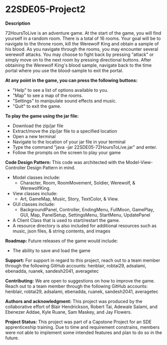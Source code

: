 # 22SDE05-Project2

**Description**

72HoursToLive is an adventure game. At the start of the game, you will
find yourself in a random room. There is a total of 16 rooms. Your goal will be to
navigate to the throne room, kill the Werewolf King and obtain a sample of his
blood. As you navigate through the rooms, you may encounter several werewolf
attacks. You may choose to fight back by pressing “attack” or simply move on to the
next room by pressing directional buttons. 
After obtaining the Werewolf King's blood sample, navigate back to the time portal
where you use the blood-sample to exit the portal. 

**At any point in the game, you can press the following buttons:**
- "Help" to see a list of options available to you.
- "Map" to see a map of the rooms.
- "Settings" to manipulate sound effects and music.
- "Quit" to exit the game.

**To play the game using the jar file:**
- Download the zip/jar file
- Extract/move the zip/jar file to a specified location
- Open a new terminal 
- Navigate to the location of your jar file in your terminal
- Type the command "java -jar 22SDE05-72HoursToLive.jar" and enter. 
- Follow the prompts on the screen to play your game
  
**Code Design Pattern:**
This code was architected with the Model-View-Controller Design Pattern in mind.
- Model classes include:
  - Character, Room, RoomMovement, Soldier, Werewolf, & WerewolfKing.
- View classes include:  
  - Art, GameMap, Music, Story, TextColor, & View.
- GUI classes include:  
  - BackgroundPanel, Controller, EndingMenu, FullMoon, GamePlay, GUI, Map, PanelSetup, SettingsMenu, StartMenu, UpdatePanel 
- A Client Class that is used to start/restart the game.
- A resource directory is also included for additional resources such as music, json files, & string contents, and images
  
**Roadmap:**
Future releases of the game would include:
- The ability to save and load the game
  
**Support:**
For support in regard to this project,  reach out to a team member through the following GitHub accounts:
henblair, robtai29, adsalami, ebenadda, ruanek, sandesh2041, averagetec

  
**Contributing:**
We are open to suggestions on how to improve the game. Reach out to a team member through the following GitHub accounts:
henblair, robtai29, adsalami, ebenadda, ruanek, sandesh2041, averagetec

**Authors and acknowledgment:**
This project was produced by the collaborative effort of Blair Hendrickson, Robert
Tai, Adewale Salami, and Ebenezer Addae, Kyle Ruane, Sam Maskey, and Jay Flowers.
  
**Project Status:**
This project was part of a Capstone Project for an SDE apprenticeship training. Due
to time and requirement constrains, members were not able to implement some
intended features and plan to do so in the future.


